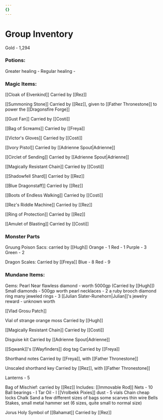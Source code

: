 ```yaml
---
{}
---
```

# Group Inventory
Gold - 1,294

### Potions:

Greater healing - 
Regular healing - 

### Magic Items:

[[Cloak of Elvenkind]]
Carried by [[Rez]]

[[Summoning Stone]]
Carried by [[Rez]], given to [[Father Thronestone]] to power the [[Dragonsfire Forge]]

[[Gust Fan]]
Carried by [[Costi]]

[[Bag of Screams]]
Carried by [[Freya]]

[[Victor's Gloves]]
Carried by [[Costi]]

[[Ivory Pistol]]
Carried by [[Adrienne Spout|Adrienne]] 

[[Circlet of Sending]]
Carried by [[Adrienne Spout|Adrienne]]

[[Magically Resistant Chain]]
Carried by [[Costi]]

[[Shadowfell Shard]] 
Carried by [[Rez]]

[[Blue Dragonstaff]]
Carried by [[Rez]]

[[Boots of Endless Walking]]
Carried by [[Costi]]

[[Rez's Riddle Machine]]
Carried by [[Rez]]

[[Ring of Protection]]
Carried by [[Rez]]

[[Amulet of Blasting]]
Carried by [[Costi]]

### Monster Parts
Gruung Poison Sacs: carried by [[Hugh]]
	Orange - 1
	Red - 1
	Purple - 3
	Green - 2

Dragon Scales: Carried by [[Freya]]
	Blue - 8
	Red - 9

### Mundane Items:
Gems:
	Pearl
	Near flawless diamond - worth 5000gp (Carried by [[Hugh]])
	Small diamonds - 500gp worth
	pearl necklaces - 2
	a ruby brooch
	diamond ring
	many jeweled rings - 3
	[[Julian Slater-Runehorn|Julian]]'s jewelry reward - unknown worth

[[Vlad Grosu Patch]]

Vial of strange orange moss
Carried by [[Hugh]]

[[Magically Resistant Chain]]
Carried by [[Costi]]

Disguise kit
Carried by [[Adrienne Spout|Adrienne]]

[[Sqwank]]'s [[Wayfinders]] dog tag
Carried by [[Freya]]

Shorthand notes 
Carried by [[Freya]], with [[Father Thronestone]]

Unscaled shorthand key
Carried by [[Rez]], with [[Father Thronestone]]

Lanterns - 5

Bag of Mischief: carried by [[Rez]]
Includes:
	[[Immovable Rod]]
	Nets - 10
	Ball bearings - I
	Tar
	Oil - I
	[[Vrolbekk Pixies]] dust - 5 vials
	Chain
    cheap locks
    Chalk
    Sand
    a few different sizes of bags
    some scarves
    thin wire
    Bells
    Stakes, small metal
    hammer set (6 sizes, quite small to normal size)

Jorus Holy Symbol of [[Bahamat]]
Carried by [[Rez]] 

